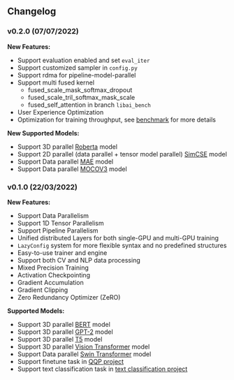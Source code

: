 ## Changelog

### v0.2.0 (07/07/2022)
**New Features:**
- Support evaluation enabled and set `eval_iter`
- Support customized sampler in `config.py`
- Support rdma for pipeline-model-parallel
- Support multi fused kernel 
   - fused_scale_mask_softmax_dropout
   - fused_scale_tril_softmax_mask_scale
   - fused_self_attention in branch `libai_bench`
- User Experience Optimization
- Optimization for training throughput, see [benchmark](https://libai.readthedocs.io/en/latest/tutorials/get_started/Benchmark.html) for more details

**New Supported Models:**

- Support 3D parallel [Roberta](https://arxiv.org/abs/1907.11692) model
- Support 2D parallel (data parallel + tensor model parallel) [SimCSE](https://arxiv.org/abs/2104.08821) model
- Support Data parallel [MAE](https://arxiv.org/abs/2111.06377) model
- Support Data parallel [MOCOV3](https://arxiv.org/abs/2104.02057) model

### v0.1.0 (22/03/2022)

**New Features:**
- Support Data Parallelism
- Support 1D Tensor Parallelism
- Support Pipeline Parallelism
- Unified distributed Layers for both single-GPU and multi-GPU training
- `LazyConfig` system for more flexible syntax and no predefined structures
- Easy-to-use trainer and engine
- Support both CV and NLP data processing
- Mixed Precision Training
- Activation Checkpointing
- Gradient Accumulation
- Gradient Clipping
- Zero Redundancy Optimizer (ZeRO)

**Supported Models:**
- Support 3D parallel [BERT](https://arxiv.org/abs/1810.04805) model
- Support 3D parallel [GPT-2](https://cdn.openai.com/better-language-models/language_models_are_unsupervised_multitask_learners.pdf) model
- Support 3D parallel [T5](https://arxiv.org/abs/1910.10683) model
- Support 3D parallel [Vision Transformer](https://arxiv.org/abs/2010.11929) model
- Support Data parallel [Swin Transformer](https://arxiv.org/abs/2103.14030) model
- Support finetune task in [QQP project](https://github.com/Oneflow-Inc/libai/tree/main/projects/QQP)
- Support text classification task in [text classification project](https://github.com/Oneflow-Inc/libai/tree/main/projects/text_classification)

